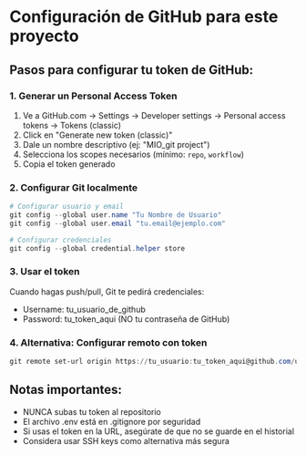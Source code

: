 # Configuración de GitHub para este proyecto

## Pasos para configurar tu token de GitHub:

### 1. Generar un Personal Access Token
1. Ve a GitHub.com → Settings → Developer settings → Personal access tokens → Tokens (classic)
2. Click en "Generate new token (classic)"
3. Dale un nombre descriptivo (ej: "MIO_git project")
4. Selecciona los scopes necesarios (mínimo: `repo`, `workflow`)
5. Copia el token generado

### 2. Configurar Git localmente
```powershell
# Configurar usuario y email
git config --global user.name "Tu Nombre de Usuario"
git config --global user.email "tu.email@ejemplo.com"

# Configurar credenciales
git config --global credential.helper store
```

### 3. Usar el token
Cuando hagas push/pull, Git te pedirá credenciales:
- Username: tu_usuario_de_github
- Password: tu_token_aqui (NO tu contraseña de GitHub)

### 4. Alternativa: Configurar remoto con token
```powershell
git remote set-url origin https://tu_usuario:tu_token_aqui@github.com/usuario/MIO_git.git
```

## Notas importantes:
- NUNCA subas tu token al repositorio
- El archivo .env está en .gitignore por seguridad
- Si usas el token en la URL, asegúrate de que no se guarde en el historial
- Considera usar SSH keys como alternativa más segura
